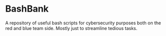 # BashBank
A repository of useful bash scripts for cybersecurity purposes both on the red and blue team side. Mostly just to streamline tedious tasks.
